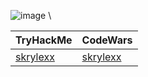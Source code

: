 ![image]({[[https://tryhackme.com/api/v2/badges/public-profile?userPublicId=698627]}) \

| TryHackMe | CodeWars |
|-----------|----------|
| [skrylexx](https://tryhackme.com/r/p/skrylexx) | [skrylexx](https://www.codewars.com/users/skrylexx) |
